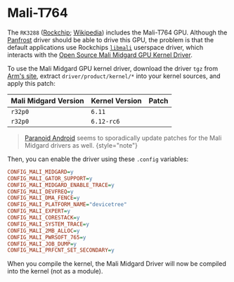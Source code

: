 # Mali-T764

The
`RK3288` ([Rockchip](https://en.wikipedia.org/wiki/Rockchip_RK3288); [Wikipedia](https://en.wikipedia.org/wiki/Rockchip_RK3288))
includes the Mali-T764 GPU. Although the [Panfrost](https://docs.mesa3d.org/drivers/panfrost.html) driver should be able
to drive this GPU, the problem is that the default applications use Rockchips [
`libmali`](https://developer.arm.com/downloads/-/mali-drivers/user-space) userspace driver, which interacts with
the [Open Source Mali Midgard GPU Kernel Driver](https://developer.arm.com/downloads/-/mali-drivers/midgard-kernel).

To use the Mali Midgard GPU kernel driver, download the driver `tgz` from [
Arm's site](https://developer.arm.com/downloads/-/mali-drivers/midgard-kernel), extract
`driver/product/kernel/*` into your kernel sources, and apply this patch:

| Mali Midgard Version | Kernel Version | Patch                                                      |
|----------------------|----------------|------------------------------------------------------------|
| `r32p0`              | `6.11`         | <resource src="Mali_Midgard_r32p0_kernel_6.11.patch"/>     |
| `r32p0`              | `6.12-rc6`     | <resource src="Mali_Midgard_r32p0_kernel_6.12-rc6.patch"/> |

> [Paranoid Android](https://amatriz.net/tags/mali/) seems to sporadically update patches for the Mali Midgard drivers
> as well.
> {style="note"}

Then, you can enable the driver using these `.config` variables:

```Ini
CONFIG_MALI_MIDGARD=y
CONFIG_MALI_GATOR_SUPPORT=y
CONFIG_MALI_MIDGARD_ENABLE_TRACE=y
CONFIG_MALI_DEVFREQ=y
CONFIG_MALI_DMA_FENCE=y
CONFIG_MALI_PLATFORM_NAME="devicetree"
CONFIG_MALI_EXPERT=y
CONFIG_MALI_CORESTACK=y
CONFIG_MALI_SYSTEM_TRACE=y
CONFIG_MALI_2MB_ALLOC=y
CONFIG_MALI_PWRSOFT_765=y
CONFIG_MALI_JOB_DUMP=y
CONFIG_MALI_PRFCNT_SET_SECONDARY=y
```

When you compile the kernel, the Mali Midgard Driver will now be compiled into the kernel (not as a module).